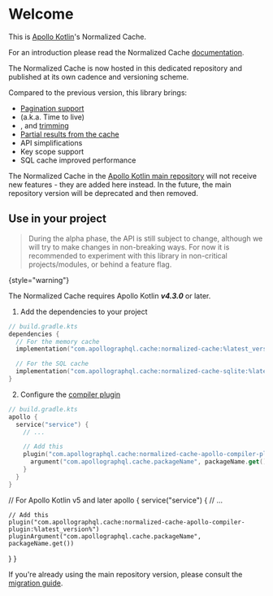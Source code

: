 # Welcome

This is [Apollo Kotlin](https://github.com/apollographql/apollo-kotlin)'s Normalized Cache. 

For an introduction please read the Normalized Cache [documentation](https://www.apollographql.com/docs/kotlin/caching/normalized-cache).

The Normalized Cache is now hosted in this dedicated repository and published at its own cadence and versioning scheme.

Compared to the previous version, this library brings:

- [Pagination support](pagination-home.md)
- [](expiration.md) (a.k.a. Time to live)
- [](garbage-collection.md), and [trimming](trimming.md)
- [Partial results from the cache](partial-cache-reads.md)
- API simplifications
- Key scope support
- SQL cache improved performance

The Normalized Cache in the [Apollo Kotlin main repository](https://github.com/apollographql/apollo-kotlin) will not receive new features - they
are added here instead. In the future, the main repository version will be deprecated and then removed.

## Use in your project

> During the alpha phase, the API is still subject to change, although we will try to make changes in non-breaking ways.
> For now it is recommended to experiment with this library in non-critical projects/modules, or behind a feature flag.

{style="warning"}

The Normalized Cache requires Apollo Kotlin ***v4.3.0*** or later.

1. Add the dependencies to your project

```kotlin
// build.gradle.kts
dependencies {
  // For the memory cache
  implementation("com.apollographql.cache:normalized-cache:%latest_version%")

  // For the SQL cache
  implementation("com.apollographql.cache:normalized-cache-sqlite:%latest_version%")
}
```

2. Configure the [compiler plugin](compiler-plugin.md)

```kotlin
// build.gradle.kts
apollo {
  service("service") {
    // ...

    // Add this
    plugin("com.apollographql.cache:normalized-cache-apollo-compiler-plugin:%latest_version%") {
      argument("com.apollographql.cache.packageName", packageName.get())
    }
  }
}
```
<code-block lang="kotlin" collapsible="true" collapsed-title="For Apollo Kotlin v5+">
// For Apollo Kotlin v5 and later
apollo {
  service("service") {
    // ...

    // Add this
    plugin("com.apollographql.cache:normalized-cache-apollo-compiler-plugin:%latest_version%")
    pluginArgument("com.apollographql.cache.packageName", packageName.get())
}
}
</code-block>

If you're already using the main repository version, please consult the [migration guide](migration-guide.md). 
